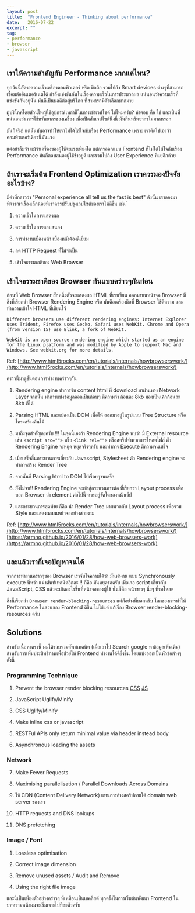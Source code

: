 ```yaml
---
layout: post
title:  "Frontend Engineer - Thinking about performance"
date:   2016-07-22
excerpt: ""
tag:
- performance
- browser
- javascript
---
```


## เราให้ความสำคัญกับ Performance มากแค่ไหน?
ทุกวันนี้อัตราความเร็วเครื่องคอมพิวเตอร์ หรือ มือถือ รวมไปถึง Smart devices ต่างๆที่สามารถเชื่อมต่ออินเตอร์เนตได้
กำลังแข่งขันกันในเรื่องความเร็วในการประมวลผล แน่นอนว่าความเร็วที่แข่งขันกันอยู่นั้น มันก็เป็นผลดีต่อผู้บริโภค
ที่สามารถมีตัวเลือกมากมาย

ผู้บริโภคโดยส่วนใหญ่ใช้อุปกรณ์เหล่านี้ในการเข้าเวปไซต์ ใช่ไหมครับ? คำตอบ คือ ใช่ และเป็นที่แน่นอนว่า
การใช้ทรัพยากรของเครื่อง เพื่อเปิดสักเวปไซต์นึงนี่ มันกินทรัพยากรไม่มากหรอก

มันก็จริง! แต่นั่นมันอาจทำให้เราไม่ได้ใส่ใจกับเรื่อง Performance เพราะ เราคิดไปเองว่าคอมพิวเตอร์เดียวนี้มันแรง

แต่อย่าลืมว่า แม้ว่าเครื่องของผู้ใช้จะแรงเพียงใด แต่การออกแบบ Frontend ที่ไม่ได้ใส่ใจกับเรื่อง Performance
มันก็ตอบสนองผู้ใช้ช้าอยู่ดี และรวมไปถึง User Experience ที่แย่อีกด้วย

## ถ้าเราจะเริ่มต้น Frontend Optimization เราควรมองปัจจัยอะไรบ้าง?
มีคำที่กล่าวว่า "Personal experience all tell us the fast is best" ดังนั้น เราลองมาพิจารณาเรื่องเล็กน้อยที่เราควรปรับปรุงเวปไซต์ของเราให้ดีขึ้น เช่น
่

1. ความเร็วในการแสดงผล

2. ความเร็วในการตอบสนอง

3. การทำงานเบื้องหน้า เบื้องหลังต้องดีเยี่ยม

4. ลด HTTP Request ที่ไม่จำเป็น

5. เข้าใจธรรมชาติของ Web Browser

## เข้าใจธรรมชาติของ Browser กันแบบคร่าวๆกันก่อน
ก่อนที่ Web Browser สักหนึ่งตัวจะแสดงผล HTML ที่เราเขียน ออกมาบนหน้าจอ Browser มีสิ่งที่เรียกว่า
Browser Rendering Engine หรือ มันคือเครื่องมือที่ Browser ใช้ตีความ และทำความเข้าใจ HTML ที่เขียนไว้

```
Different browsers use different rendering engines: Internet Explorer uses Trident, Firefox uses Gecko, Safari uses WebKit. Chrome and Opera (from version 15) use Blink, a fork of WebKit.

WebKit is an open source rendering engine which started as an engine for the Linux platform and was modified by Apple to support Mac and Windows. See webkit.org for more details.
```
Ref: [http://www.html5rocks.com/en/tutorials/internals/howbrowserswork/](http://www.html5rocks.com/en/tutorials/internals/howbrowserswork/)

คราวนี้มาดูขั้นตอนการทำงานคร่าวๆกัน

1. Rendering engine ทำการรับ content html ที่ download มาผ่านทาง Network Layer จากนั้น ทำการแบ่งข้อมูลออกเป็นก้อนๆ
ตีความว่า ก้อนละ 8kb มองเป็นเค้กก้อนละ 8kb ก็ได้

2. Parsing HTML และแปลงเป็น DOM เพื่อให้ ออกมาอยู่ในรูปแบบ Tree Structure หรือ โครงสร้างต้นไม้

3. มาถึงจุดสำคัญละครับ !!! ในจุดนี้เองถ้า Rendering Engine พบว่า มี External resource
เช่น `<script src="">` หรือ `<link rel="">` หรือสคริปจำพวกการโหลดไฟล์ ตัว Rendering Engine จะหยุด หยุดจริงๆครับ และทำการ Execute ตีความจนเสร็จ

4. เมื่อเสร็จสิ้นกระบวนการเกี่ยวกับ Javascript, Stylesheet ตัว Rendering engine จะทำการสร้าง Render Tree

5. จากนั้นก็ Parsing html to DOM ไปเรื่อยๆจนเสร็จ

6. ยังไม่จบ!! Rendering Engine จะเข้าสู่กระบวนการต่อ ที่เรียกว่า Layout process เพื่อบอก Browser ว่า element ต่อไปนี้ ควรอยู่จัดใดของหน้าเว็ป

7. และกระบวนการสุดท้าย ก็คือ นำ Render Tree มาผนวกกับ Layout process เพื่อรวม Style และแสดงผลบนหน้าจออย่างสวยงาม

Ref: [http://www.html5rocks.com/en/tutorials/internals/howbrowserswork/](http://www.html5rocks.com/en/tutorials/internals/howbrowserswork/)
[https://armno.github.io/2016/01/28/how-web-browsers-work](https://armno.github.io/2016/01/28/how-web-browsers-work)

## และแล้วเราก็เจอปัญหาจนได้
จากการทำงานคร่าวๆของ Browser เราจับใจความได้ว่า มันทำงาน แบบ Synchronously execute นี่หว่า แม่งศัพท์เทคนิคอีกละ !! ก็คือ มันหยุดรอครับ เมื่อเจอ script เกี่ยวกับ JavaScript, CSS แล้วจะเกิดอะไรขึ้นที่หน้าจอของผู้ใช้ นั่นก็คือ หน้าขาวๆ นิ่งๆ ที่รอโหลด

สิ่งนี้เรียกว่า `Browser render-blocking-resources` แต่ก็อย่างที่บอกครับ โลกของการทำให้ Performance ในส่วนของ Frontend ดีขึ้น ไม่ใช่แค่ แก้เรื่อง Browser render-blocking-resources ครับ

## Solutions
สำหรับเนื้อหาตรงนี้ ผมได้รวบรวมศัพท์เทคนิค (เผื่อเอาไป Search google หาข้อมูลเพิ่มเติม) สำหรับการเพิ่มประสิทธิภาพเพื่อช่วยให้ Frontend ทำงานได้ดียิ่งขึ้น โดยแบ่งออกเป็นหัวข้อต่างๆ ดังนี้

### Programming Technique
1. Prevent the browser render blocking resources
 [CSS](https://developers.google.com/web/fundamentals/performance/critical-rendering-path/render-blocking-css?hl=en) [JS](https://developers.google.com/speed/docs/insights/BlockingJS)

2. JavaScript Uglify/Minify

3. CSS Uglify/Minify

4. Make inline css or javascript

5. RESTFul APIs only return minimal value via header instead body

6. Asynchronous loading the assets

### Network
7. Make Fewer Requests

8. Maximising parallelisation / Parallel Downloads Across Domains

9. ใช้ CDN (Content Delivery Network) แทนการอ้างสคริปภายใต้ domain web server ของเรา

10. HTTP requests and DNS lookups

11. DNS prefetching

### Image / Font
1. Lossless optimisation

2. Correct image dimension

3. Remove unused assets / Audit and Remove

4. Using the right file image

และนี่เป็นเพียงตัวอย่างคร่าวๆ ที่เหมือนเป็นเชคลิสต์ ทุกครั้งในการเริ่มต้นพัฒนา Frontend ในบทความหน้าผมจะเริ่มเจาะไปทีละตัวครับ
